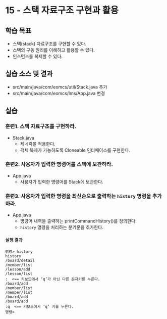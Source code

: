 # 15 - 스택 자료구조 구현과 활용

## 학습 목표

- 스택(stack) 자료구조를 구현할 수 있다.
- 스택의 구동 원리를 이해하고 활용할 수 있다.
- 인스턴스를 복제할 수 있다.

## 실습 소스 및 결과

- src/main/java/com/eomcs/util/Stack.java 추가
- src/main/java/com/eomcs/lms/App.java 변경

## 실습

### 훈련1. 스택 자료구조를 구현하라.

- Stack.java
    - 제네릭을 적용한다.
    - 객체 복제가 가능하도록 Cloneable 인터페이스를 구현한다.


### 훈련2. 사용자가 입력한 명령어를 스택에 보관하라.

- App.java
    - 사용자가 입력한 명령어를 Stack에 보관한다.


### 훈련3. 사용자가 입력한 명령을 최신순으로 출력하는 `history` 명령을 추가하라.

- App.java
    - 명령어 내역을 출력하는 printCommandHistory()를 정의한다.
    - `history` 명령을 처리하는 분기문을 추가한다.

#### 실행 결과


```
명령> history
history
/board/detail
/member/list
/lesson/add
/lesson/list
:  <== 키보드에서 ‘q’가 아닌 다른 문자키를 누른다.
/board/add
/member/list
/member/list
/board/add
/board/add
:q  <== 키보드에서 ‘q’ 키를 누른다.
명령>

```
